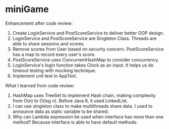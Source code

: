 # miniGame

Enhancement after code review:<br/>
1. Create LoginService and PostScoreService to deliver better OOP design.<br/>
2. LoginService and PostScoreService are Singleton Class. Threads are able to share sessions and scores.<br/>
3. Remove scores from User based on security concern. PostScoreService has a map to record every user's score.<br/>
4. PostScoreService uses ConcurrentHashMap to consider concurrency.<br/>
5. LoginService's login function takes Clock as an input. It helps us do timeout testing with mocking technique.<br/>
6. Implement unit test in AppTest. <br/>

What I learned from code review:<br/>
1. HashMap uses TreeSet to implement Hash chain, making complexity from O(n) to O(log n). Before Java 8, it used LinkedList.<br/>
2. I can use singleton class to make multithreads share data. I used to announce data as static variable to be shared.<br/>
3. Why can Lambda expression be used when interface has more than one method? Because interface is able to have default methods.<br/>


